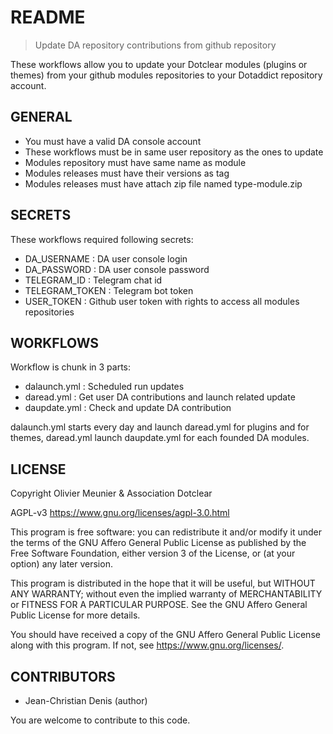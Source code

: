 # README

> Update DA repository contributions from github repository

These workflows allow you to update your Dotclear modules (plugins or themes)
from your github modules repositories to your Dotaddict repository account.

## GENERAL

* You must have a valid DA console account
* These workflows must be in same user repository as the ones to update
* Modules repository must have same name as module
* Modules releases must have their versions as tag
* Modules releases must have attach zip file named type-module.zip

## SECRETS

These workflows required following secrets:

* DA_USERNAME : DA user console login
* DA_PASSWORD : DA user console password
* TELEGRAM_ID : Telegram chat id
* TELEGRAM_TOKEN : Telegram bot token
* USER_TOKEN : Github user token with rights to access all modules repositories

## WORKFLOWS

Workflow is chunk in 3 parts:

* dalaunch.yml : Scheduled run updates
* daread.yml : Get user DA contributions and launch related update
* daupdate.yml : Check and update DA contribution

dalaunch.yml starts every day and launch daread.yml for plugins and for themes, daread.yml launch daupdate.yml for each founded DA modules.

## LICENSE

Copyright Olivier Meunier & Association Dotclear

AGPL-v3 <https://www.gnu.org/licenses/agpl-3.0.html>

This program is free software: you can redistribute it and/or modify it under the terms of the GNU Affero General Public License as published by the Free Software Foundation, either version 3 of the License, or (at your option) any later version.

This program is distributed in the hope that it will be useful, but WITHOUT ANY WARRANTY; without even the implied warranty of MERCHANTABILITY or FITNESS FOR A PARTICULAR PURPOSE.  See the GNU Affero General Public License for more details.

You should have received a copy of the GNU Affero General Public License along with this program.  If not, see <https://www.gnu.org/licenses/>.

## CONTRIBUTORS

* Jean-Christian Denis (author)

You are welcome to contribute to this code.